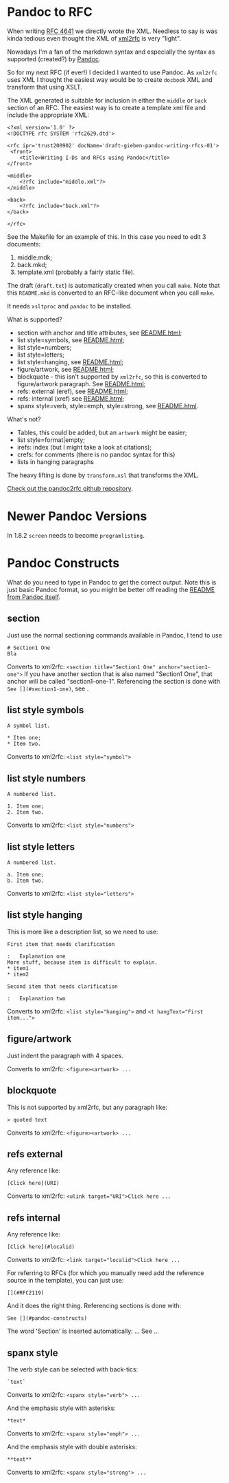 # Pandoc to RFC

When writing [RFC 4641](RFC4641) we directly wrote the
XML. Needless to say is was kinda tedious even thought the XML of [xml2rfc](http://xml.resource.org/)
is very "light".

Nowadays I'm a fan of the markdown syntax and especially the syntax as supported (created?)
by [Pandoc](http://johnmacfarlane.net/pandoc/).

So for my next RFC (if ever!) I decided I wanted to use Pandoc. As `xml2rfc` uses XML
I thought the easiest way would be to create `docbook` XML and transform that using
XSLT.

The XML generated is suitable for inclusion in either the `middle` or `back` section
of an RFC. The easiest way is to create a template xml file and include the appropriate
XML:

    <?xml version='1.0' ?>
    <!DOCTYPE rfc SYSTEM 'rfc2629.dtd'>

    <rfc ipr='trust200902' docName='draft-gieben-pandoc-writing-rfcs-01'>
     <front>
        <title>Writing I-Ds and RFCs using Pandoc</title>
    </front>

    <middle>
        <?rfc include="middle.xml"?>
    </middle>

    <back>
        <?rfc include="back.xml"?>
    </back>

    </rfc>

See the Makefile for an example of this. In this case you need to edit
3 documents:

1. middle.mdk;
1. back.mkd;
1. template.xml (probably a fairly static file).

The draft (`draft.txt`) is automatically created when you call `make`. 
Note that this `README.mkd` is converted to an RFC-like document when you call `make`.

It needs `xsltproc` and `pandoc` to be installed.

What is supported?

* section with anchor and title attributes, see [README.html](http://johnmacfarlane.net/pandoc/README.html#headers);
* list style=symbols, see [README.html](http://johnmacfarlane.net/pandoc/README.html#lists);
* list style=numbers;
* list style=letters;
* list style=hanging, see [README.html](http://johnmacfarlane.net/pandoc/README.html#definition-lists);
* figure/artwork, see [README.html](http://johnmacfarlane.net/pandoc/README.html#indented-code-blocks);
* blockquote - this isn't supported by `xml2rfc`, so this is converted to
    figure/artwork paragraph. See [README.html](http://johnmacfarlane.net/pandoc/README.html#block-quotations);
* refs: external (eref), see [README.html](http://johnmacfarlane.net/pandoc/README.html#inline-links);
* refs: internal (xref) see [README.html](http://johnmacfarlane.net/pandoc/README.html#header-identifiers-in-html);
* spanx style=verb, style=emph, style=strong, see [README.html](http://johnmacfarlane.net/pandoc/README.html#inline-formatting).

What's not?

* Tables, this could be added, but an `artwork` might be easier;
* list style=format|empty;
* irefs: index (but I might take a look at citations);
* crefs: for comments (there is no pandoc syntax for this)
* lists in hanging paragraphs

The heavy lifting is done by `transform.xsl` that transforms the XML.

[Check out the pandoc2rfc github repository](https://github.com/miekg/pandoc2rfc).

# Newer Pandoc Versions

In 1.8.2 `screen` needs to become `programlisting`.

# Pandoc Constructs

What do you need to type in Pandoc to get the correct output. Note this
is just basic Pandoc format, so you might be better off reading the
[README from Pandoc itself](http://johnmacfarlane.net/pandoc/README.html).

## section
Just use the normal sectioning commands available in Pandoc, I tend to use

    # Section1 One
    Bla

Converts to xml2rfc: `<section title="Section1 One" anchor="section1-one">`
If you have another section that is also named "Section1 One", that
anchor will be called "section1-one-1". Referencing the section
is done with `See [](#section1-one)`, see [](#refs-internal).

## list style symbols

    A symbol list.

    * Item one;
    * Item two.

Converts to xml2rfc: `<list style="symbol">`

## list style numbers

    A numbered list.

    1. Item one;
    2. Item two.

Converts to xml2rfc: `<list style="numbers">`

## list style letters

    A numbered list.

    a. Item one;
    b. Item two.

Converts to xml2rfc: `<list style="letters">`

## list style hanging
This is more like a description list, so we need to use:

    First item that needs clarification

    :   Explanation one
    More stuff, because item is difficult to explain.
    * item1
    * item2

    Second item that needs clarification

    :   Explanation two


Converts to xml2rfc: `<list style="hanging">` and `<t hangText="First item...">`

## figure/artwork

Just indent the paragraph with 4 spaces.

Converts to xml2rfc: `<figure><artwork> ...`

## blockquote
This is not supported by xml2rfc, but any paragraph like:

    > quoted text

Converts to xml2rfc: `<figure><artwork> ...`

## refs external
Any reference like:

    [Click here](URI)

Converts to xml2rfc: `<ulink target="URI">Click here ...`

## refs internal
Any reference like:

    [Click here](#localid)

Converts to xml2rfc: `<link target="localid">Click here ...` 

For referring to RFCs (for which you manually need add the reference source in the template), 
you can just use:

    [](#RFC2119)

And it does the right thing. Referencing sections is done with:

    See [](#pandoc-constructs)

The word 'Section' is inserted automatically: ... See [](#pandoc-constructs) ...

## spanx style
The verb style can be selected with back-tics:

    `text`

Converts to xml2rfc: `<spanx style="verb"> ...`

And the emphasis style with asterisks:

    *text*

Converts to xml2rfc: `<spanx style="emph"> ...`

And the emphasis style with double asterisks:

    **text**

Converts to xml2rfc: `<spanx style="strong"> ...`
